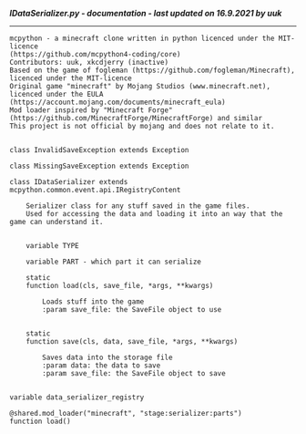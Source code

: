 ***IDataSerializer.py - documentation - last updated on 16.9.2021 by uuk***
___

    mcpython - a minecraft clone written in python licenced under the MIT-licence 
    (https://github.com/mcpython4-coding/core)
    Contributors: uuk, xkcdjerry (inactive)
    Based on the game of fogleman (https://github.com/fogleman/Minecraft), licenced under the MIT-licence
    Original game "minecraft" by Mojang Studios (www.minecraft.net), licenced under the EULA
    (https://account.mojang.com/documents/minecraft_eula)
    Mod loader inspired by "Minecraft Forge" (https://github.com/MinecraftForge/MinecraftForge) and similar
    This project is not official by mojang and does not relate to it.


    class InvalidSaveException extends Exception

    class MissingSaveException extends Exception

    class IDataSerializer extends mcpython.common.event.api.IRegistryContent
        
        Serializer class for any stuff saved in the game files.
        Used for accessing the data and loading it into an way that the game can understand it.


        variable TYPE

        variable PART - which part it can serialize

        static
        function load(cls, save_file, *args, **kwargs)
            
            Loads stuff into the game
            :param save_file: the SaveFile object to use


        static
        function save(cls, data, save_file, *args, **kwargs)
            
            Saves data into the storage file
            :param data: the data to save
            :param save_file: the SaveFile object to save


    variable data_serializer_registry

    @shared.mod_loader("minecraft", "stage:serializer:parts")
    function load()